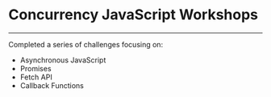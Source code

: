 # Concurrency JavaScript Workshops

---

Completed a series of challenges focusing on:

- Asynchronous JavaScript
- Promises
- Fetch API
- Callback Functions
